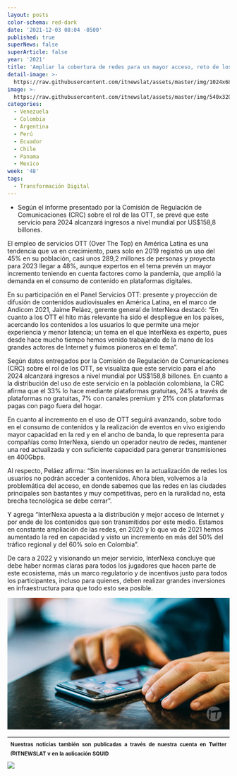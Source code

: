 ```yaml
---
layout: posts
color-schema: red-dark
date: '2021-12-03 08:04 -0500'
published: true
superNews: false
superArticle: false
year: '2021'
title: 'Ampliar la cobertura de redes para un mayor acceso, reto de los servicios OTT'
detail-image: >-
  https://raw.githubusercontent.com/itnewslat/assets/master/img/1024x680/App-movil-g.jpg
image: >-
  https://raw.githubusercontent.com/itnewslat/assets/master/img/540x320/App-movil-p.jpg
categories:
  - Venezuela
  - Colombia
  - Argentina
  - Perú
  - Ecuador
  - Chile
  - Panama
  - Mexico
week: '48'
tags:
  - Transformación Digital
---
```

- Según el informe presentado por la Comisión de Regulación de Comunicaciones (CRC) sobre el rol de las OTT, se prevé que este servicio para 2024 alcanzará ingresos a nivel mundial por US$158,8 billones.

El empleo de servicios OTT (Over The Top) en América Latina es una tendencia que va en crecimiento, pues solo en 2019 registró un uso del 45% en su población, casi unos 289,2 millones de personas y proyecta para 2023 llegar a 48%, aunque expertos en el tema prevén un mayor incremento teniendo en cuenta factores como la pandemia, que amplió la demanda en el consumo de contenido en plataformas digitales.

En su participación en el Panel Servicios OTT: presente y proyección de difusión de contenidos audiovisuales en América Latina, en el marco de Andicom 2021, Jaime Peláez, gerente general de InterNexa destacó: “En cuanto a los OTT el hito más relevante ha sido el despliegue en los países, acercando los contenidos a los usuarios lo que permite una mejor experiencia y menor latencia; un tema en el que InterNexa es experto, pues desde hace mucho tiempo hemos venido trabajando de la mano de los grandes actores de Internet y fuimos pioneros en el tema”.

Según datos entregados por la Comisión de Regulación de Comunicaciones (CRC) sobre el rol de los OTT, se visualiza que este servicio para el año 2024 alcanzará ingresos a nivel mundial por US$158,8 billones. En cuanto a la distribución del uso de este servicio en la población colombiana, la CRC afirma que el 33% lo hace mediante plataformas gratuitas, 24% a través de plataformas no gratuitas, 7% con canales premium y 21% con plataformas pagas con pago fuera del hogar.

En cuanto al incremento en el uso de OTT seguirá avanzando, sobre todo en el consumo de contenidos y la realización de eventos en vivo exigiendo mayor capacidad en la red y en el ancho de banda, lo que representa para compañías como InterNexa, siendo un operador neutro de redes, mantener una red actualizada y con suficiente capacidad para generar transmisiones en 400Gbps.

Al respecto, Peláez afirma: “Sin inversiones en la actualización de redes los usuarios no podrán acceder a contenidos. Ahora bien, volvemos a la problemática del acceso, en donde sabemos que las redes en las ciudades principales son bastantes y muy competitivas, pero en la ruralidad no, esta brecha tecnológica se debe cerrar”.

Y agrega “InterNexa apuesta a la distribución y mejor acceso de Internet y por ende de los contenidos que son transmitidos por este medio. Estamos en constante ampliación de las redes, en 2020 y lo que va de 2021 hemos aumentado la red en capacidad y visto un incremento en más del 50% del tráfico regional y del 60% solo en Colombia”.

De cara a 2022 y visionando un mejor servicio, InterNexa concluye que debe haber normas claras para todos los jugadores que hacen parte de este ecosistema, más un marco regulatorio y de incentivos justo para todos los participantes, incluso para quienes, deben realizar grandes inversiones en infraestructura para que todo esto sea posible.

![](https://raw.githubusercontent.com/itnewslat/assets/master/img/540x320/App-movil-p.jpg)

<table style="height: 42px;" width="569">
<tbody>
<tr>
<td style="text-align: justify;"><sub><strong>Nuestras noticias también son publicadas a través de nuestra cuenta en Twitter <a href="https://twitter.com/itnewslat?lang=es">@ITNEWSLAT</a> y en la aplicación <a href="https://squidapp.co/en/">SQUID</a></strong></sub></td>
</tr>
</tbody>
</table>

<img src="https://tracker.metricool.com/c3po.jpg?hash=56f88a41e39ab42c063cc51676587a04"/>